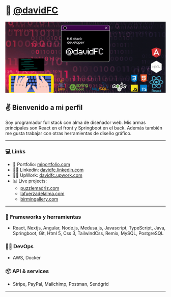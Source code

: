 # 🤖 [@davidFC](https://www.linkedin.com/in/david-fernandez-comesa%C3%B1a/)

![David - Web Developer](https://github.com/davidFCDev/davidFCDev/blob/main/assets/header.gif)

## ✌ Bienvenido a mi perfil

Soy programador full stack con alma de diseñador web. Mis armas principales son React en el front y Springboot en el back. Además también me gusta trabajar con otras herramientas de diseño gráfico.

---

### 💻 Links

- 📗 Portfolio: [miportfolio.com](https://personal-virtualfolio.netlify.app/)
- 🥷🏻 Linkedin: [davidfc.linkedin.com](https://www.linkedin.com/in/david-fernandez-comesa%C3%B1a/)
- 🥷🏻 UpWork: [davidfc.upwork.com](https://www.upwork.com/freelancers/~013fb5f91be841a26b?viewMode=1)
- 📊 Live projects:
  - [puzzlemadriz.com](https://puzzlemadriz.com/)
  - [lafuerzadelalma.com](https://www.lafuerzadelalma.com/)
  - [birmingallery.com](https://www.birmingallery.com/)

---

### 💾 Frameworks y herramientas

- React, Nextjs, Angular, Node.js, Medusa.js, Javascript, TypeScript, Java, Springboot, Git, Html 5, Css 3, TailwindCss, Remix, MySQL, PostgreSQL

### 👨‍💻 DevOps

- AWS, Docker

### 📦 API & services

- Stripe, PayPal, Mailchimp, Postman, Sendgrid

---
